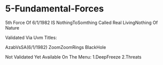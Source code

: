# 5-Fundamental-Forces
5th Force Of 6/1/1982 IS NothingToSomthing Called Real LivingNothing Of Nature

Validated Via Uvm Titles:

AzabVsSA(6/1/1982)
ZoomZoomRings
BlackHole

Not Validated Yet Available On The Menu:
1.DeepFreeze
2.Threats
